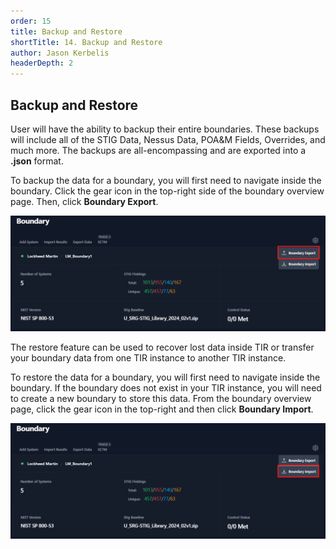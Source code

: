 ```yaml
---
order: 15
title: Backup and Restore
shortTitle: 14. Backup and Restore
author: Jason Kerbelis
headerDepth: 2
---
```


## Backup and Restore

User will have the ability to backup their entire boundaries. These backups will include all of the STIG Data, Nessus Data, POA&M Fields, Overrides, and much more. The backups are all-encompassing and are exported into a **.json** format.

To backup the data for a boundary, you will first need to navigate inside the boundary. Click the gear icon in the top-right side of the boundary overview page. Then, click **Boundary Export**.

![Figure 81: Boundary Export](../../assets/user-guide/Boundary_Export.png "Figure 81: Boundary Export")

The restore feature can be used to recover lost data inside TIR or transfer your boundary data from one TIR instance to another TIR instance.

To restore the data for a boundary, you will first need to navigate inside the boundary. If the boundary does not exist in your TIR instance, you will need to create a new boundary to store this data. From the boundary overview page, click the gear icon in the top-right and then click **Boundary Import**.

![Figure 82: Boundary Import](../../assets/user-guide/Boundary_Import.png "Figure 82: Boundary Import")